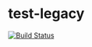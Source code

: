 # test-legacy

[![Build Status](https://app.travis-ci.com/ZhenZhang0123/test-legacy.svg?branch=main)](https://app.travis-ci.com/ZhenZhang0123/test-legacy)